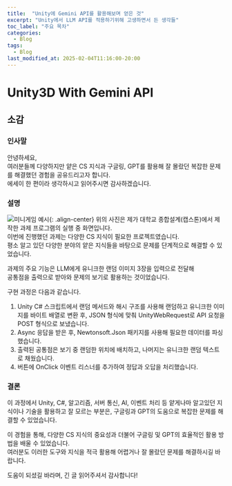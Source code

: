 ```yaml
---
title:  "Unity에 Gemini API를 활용해보며 얻은 것"
excerpt: "Unity에서 LLM API를 적용하기위해 고생하면서 든 생각들"
toc_label: "주요 목차"
categories:
  - Blog
tags:
  - Blog
last_modified_at: 2025-02-04T11:16:00-20:00
---
```


# Unity3D With Gemini API

## 소감
### 인사말
안녕하세요,  
여러분들께 다양하지만 얕은 CS 지식과 구글링, GPT를 활용해 잘 몰랐던 복잡한 문제를 해결했던 경험을 공유드리고자 합니다.  
에세이 한 편이라 생각하시고 읽어주시면 감사하겠습니다.
### 설명
![미니게임 예시](https://ji-hun-park.github.io/assets/images/unity-ai-quiz.png "미니게임 예시"){: .align-center}
위의 사진은 제가 대학교 종합설계(캡스톤)에서 제작한 과제 프로그램의 실행 중 화면입니다.  
이번에 진행했던 과제는 다양한 CS 지식이 필요한 프로젝트였습니다.  
평소 알고 있던 다양한 분야의 얕은 지식들을 바탕으로 문제를 단계적으로 해결할 수 있었습니다.

과제의 주요 기능은 LLM에게 유니크한 랜덤 이미지 3장을 입력으로 전달해  
공통점을 출력으로 받아와 문제의 보기로 활용하는 것이었습니다.

구현 과정은 다음과 같습니다.  
1. Unity C# 스크립트에서 랜덤 메서드와 해시 구조를 사용해 랜덤하고 유니크한 이미지를 바이트 배열로 변환 후, JSON 형식에 맞춰 UnityWebRequest로 API 요청을 POST 형식으로 보냈습니다.
2. Async 응답을 받은 후, Newtonsoft.Json 패키지를 사용해 필요한 데이터를 파싱했습니다.
3. 출력된 공통점은 보기 중 랜덤한 위치에 배치하고, 나머지는 유니크한 랜덤 텍스트로 채웠습니다.
4. 버튼에 OnClick 이벤트 리스너를 추가하여 정답과 오답을 처리했습니다.

### 결론
이 과정에서 Unity, C#, 알고리즘, 서버 통신, AI, 이벤트 처리 등 얕게나마 알고있던 지식이나 기술을 활용하고  잘 모르는 부분은, 구글링과 GPT의 도움으로 복잡한 문제를 해결할 수 있었습니다.

이 경험을 통해, 다양한 CS 지식의 중요성과 더불어 구글링 및 GPT의 효율적인 활용 방법을 배울 수 있었습니다.  
여러분도 이러한 도구와 지식을 적극 활용해 어렵거나 잘 몰랐던 문제를 해결하시길 바랍니다.

도움이 되셨길 바라며, 긴 글 읽어주셔서 감사합니다!

